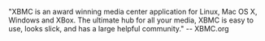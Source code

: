 "XBMC is an award winning media center application for Linux, Mac OS X, Windows and XBox. The ultimate hub for all your media, XBMC is easy to use, looks slick, and has a large helpful community." -- XBMC.org